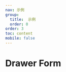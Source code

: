 ```yaml
---
nav: 示例
group:
  title:  示例
  order: 0
order: 3
toc: content
mobile: false
---
```



# Drawer Form

<code src="./examples/04-drawerForm"></code>
